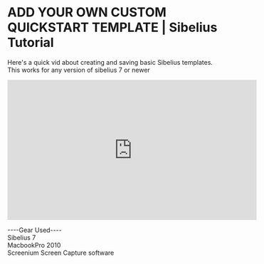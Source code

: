 # ADD YOUR OWN CUSTOM QUICKSTART TEMPLATE | Sibelius Tutorial

Here's a quick vid about creating and saving basic Sibelius templates.  
This works for any version of sibelius 7 or newer

<iframe width="560" height="315" src="https://www.youtube.com/embed/DefdgNs1GL4" title="YouTube video player" frameborder="0" allow="accelerometer; autoplay; clipboard-write; encrypted-media; gyroscope; picture-in-picture" allowfullscreen></iframe>

----Gear Used----  
Sibelius 7  
MacbookPro 2010   
Screenium Screen Capture software  
